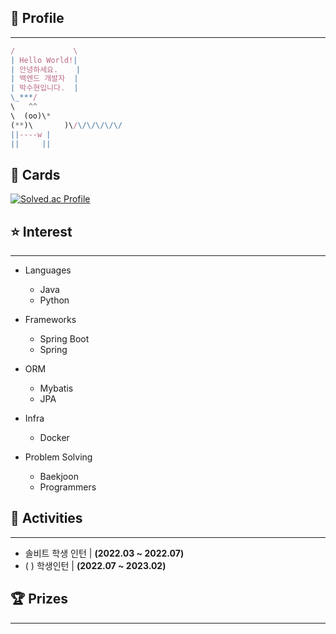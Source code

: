 ## 👤 Profile

---

```jsx
/             \
| Hello World!|
| 안녕하세요.    |
| 백엔드 개발자  |
| 박수현입니다.  |
\_***/
\   ^^
\  (oo)\*
(**)\       )\/\/\/\/\/\/
||----w |
||     ||
```

## 📙 Cards
[![Solved.ac Profile](http://mazassumnida.wtf/api/generate_badge?boj=qkrtngus116)](https://solved.ac/qkrtngus116)
  
## ⭐ Interest
---
- Languages
    - Java
    - Python

- Frameworks
    - Spring Boot
    - Spring
- ORM
    - Mybatis
    - JPA
- Infra
    - Docker
- Problem Solving
    - Baekjoon
    - Programmers

## 📔 Activities
---
- 솔비트 학생 인턴 | **(2022.03 ~ 2022.07)**
- ( ) 학생인턴 |  **(2022.07 ~ 2023.02)**

## 🏆 Prizes
---

